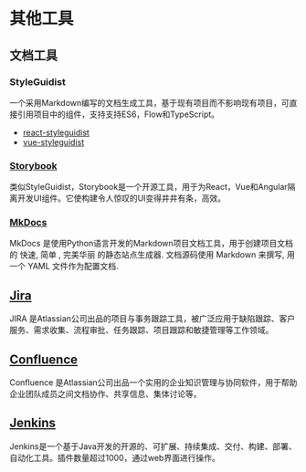 # 其他工具

## 文档工具

### StyleGuidist

一个采用Markdown编写的文档生成工具，基于现有项目而不影响现有项目，可直接引用项目中的组件，支持支持ES6，Flow和TypeScript。

- [react-styleguidist](https://github.com/styleguidist/react-styleguidist)
- [vue-styleguidist](https://github.com/vue-styleguidist/vue-styleguidist)

### [Storybook](https://storybook.js.org)

类似StyleGuidist，Storybook是一个开源工具，用于为React，Vue和Angular隔离开发UI组件。它使构建令人惊叹的UI变得井井有条，高效。

### [MkDocs](https://github.com/mkdocs/mkdocs)

MkDocs 是使用Python语言开发的Markdown项目文档工具，用于创建项目文档的 快速, 简单 , 完美华丽 的静态站点生成器. 文档源码使用 Markdown 来撰写, 用一个 YAML 文件作为配置文档.

## [Jira](https://www.atlassian.com/zh/software/jira)

JIRA 是Atlassian公司出品的项目与事务跟踪工具，被广泛应用于缺陷跟踪、客户服务、需求收集、流程审批、任务跟踪、项目跟踪和敏捷管理等工作领域。

## [Confluence](https://www.atlassian.com/zh/software/confluence)

Confluence 是Atlassian公司出品一个实用的企业知识管理与协同软件，用于帮助企业团队成员之间文档协作、共享信息、集体讨论等。

## [Jenkins](https://jenkins.io/zh/)

Jenkins是一个基于Java开发的开源的、可扩展、持续集成、交付、构建、部署、自动化工具。插件数量超过1000，通过web界面进行操作。
